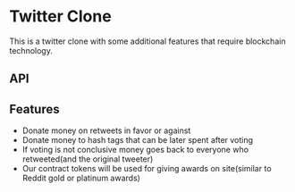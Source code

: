 # Twitter Clone 
 
This is a twitter clone with some additional features that require blockchain technology. 

## API 

## Features

- Donate money on retweets in favor or against
- Donate money to hash tags that can be later spent after voting
- If voting is not conclusive money goes back to everyone who retweeted(and the original tweeter)
- Our contract tokens will be used for giving awards on site(similar to Reddit gold or platinum awards)